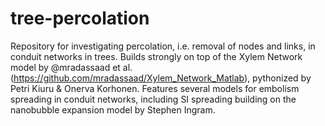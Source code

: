 # tree-percolation
Repository for investigating percolation, i.e. removal of nodes and links, in conduit networks in trees. Builds strongly on top of the Xylem Network model by @mradassaad et al. (https://github.com/mradassaad/Xylem_Network_Matlab), pythonized by Petri Kiuru & Onerva Korhonen. Features several models for embolism spreading in conduit networks, including SI spreading building on the nanobubble expansion model by Stephen Ingram.
